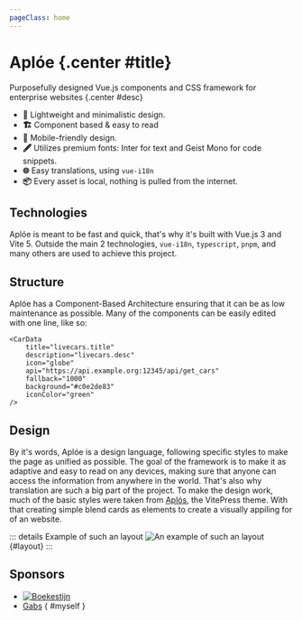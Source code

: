 ```yaml
---
pageClass: home
---
```


# Aplóe {.center #title}

Purposefully designed Vue.js components and CSS framework for enterprise websites  {.center #desc}

<section class="features">

- **🎨** Lightweight and minimalistic design.
- **🏗️** Component based & easy to read
- **📱** Mobile-friendly design.
- **🖋️** Utilizes premium fonts: Inter for text and Geist Mono for code snippets.
- **🌐** Easy translations, using `vue-i18n`
- **📦** Every asset is local, nothing is pulled from the internet.

</section>

## Technologies

Aplóe is meant to be fast and quick, that's why it's built with Vue.js 3 and Vite 5. Outside the main 2 technologies, `vue-i18n`, `typescript`, `pnpm`, and many others are used to achieve this project.

## Structure

Aplóe has a Component-Based Architecture ensuring that it can be as low maintenance as possible. Many of the components can be easily edited with one line, like so:

```vue
<CarData
    title="livecars.title"
    description="livecars.desc"
    icon="globe"
    api="https://api.example.org:12345/api/get_cars"
    fallback="1000"
    background="#c0e2de83"
    iconColor="green"
/>
```

## Design

By it's words, Aplóe is a design language, following specific styles to make the page as unified as possible. The goal of the framework is to make it as adaptive and easy to read on any devices, making sure that anyone can access the information from anywhere in the world. That's also why translation are such a big part of the project. To make the design work, much of the basic styles were taken from [Aplós](https://aplos.gxbs.me), the VitePress theme. With that creating simple blend cards as elements to create a visually appiling for of an website.

::: details Example of such an layout
![An example of such an layout](/LayoutExample.png) {#layout}
:::

## Sponsors

<section class="usedby">

- [![Boekestijn](https://soferii.md/images/boekestijn-transport.svg#no-border)](https://boekestijn.md)
- [Gabs](https://gxbs.me/) { #myself }

</section>
